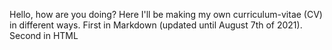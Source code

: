 Hello, how are you doing?
Here I'll be making my own curriculum-vitae (CV) in different ways.
First in Markdown (updated until August 7th of 2021).
Second in HTML
